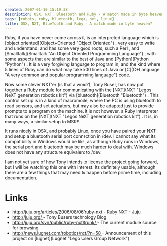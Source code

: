 ```yaml
---
created: 2007-01-10 15:19:38
description: OSX, NXT, BlueTooth and Ruby - A match made in byte heaven?
tags: [robots, ruby, bluetooth, lego, nxt, linux]
title: OSX, NXT, BlueTooth and Ruby - A match made in byte heaven?
---
```

 <p>
  Ruby, if you have never come across it, is an interpreted language which is
  [object oriented](Object+Oriented "Object Oriented")
  , very easy to write and understand, and has some very good roots, such a Perl
  , and
  [Smalltalk](Smalltalk "An Object Oriented Programming Language")
  , with some aspects that are similar to the best of Java
  and
  [Python](Python "Python")
  . It is a very forgiving language to program in, and the kind where 5 lines of Ruby
  can do what may take 500 lines of Java
  or
  [C](C+Language "A very common and popular programming language")
  code.
 </p>
 <p>
  Now some clever NXT'er (is that a word?), Tony Buser, has now put together a Ruby module for communicating with the
  [NXT](NXT "Legos NeXT generation robotics kit")
  via
  [bluetooth](Bluetooth "Bluetooth")
  . This control set up is in a kind of macromode, where the PC is using bluetooth to read sensors, and set actuators, but may also be adapted just to provide prompts to a program on the machine. It is not however, a Ruby interpreter that runs on the
  [NXT](NXT "Legos NeXT generation robotics kit")
  . It is, in many ways, a similar setup to MSRS.
 </p>
 <p>
  It runs nicely in OSX, and probably Linux, once you have paired your NXT and setup a bluetooth serial port connection in /dev. I cannot say what its compatibility in Windows would be like, as although Ruby runs in Windows, the serial port and bluetooth may be much harder to deal with. Windows does not have any structure equivalent to /dev.
 </p>
 <p>
  I am not yet sure of how Tony intends to license the project going forward, but I will be watching this one with interest. Its definitely usable, although there are a few things that may need to happen before prime time, including documentation.
 </p>
 <h1 id="Links">
  Links
 </h1>
 <ul>
  <li>
   <a href="http://juju.org/articles/2006/08/06/ruby-nxt" >
    http://juju.org/articles/2006/08/06/ruby-nxt
   </a>
   - Ruby NXT - Juju
  </li>
  <li>
   <a href="http://juju.org/" >
    http://juju.org/
   </a>
   - Tony Busers technology Blog
  </li>
  <li>
   <a href="http://juju.org/svn/public/ruby-nxt/trunk/" >
    http://juju.org/svn/public/ruby-nxt/trunk/
   </a>
   - The current module source for browsing
  </li>
  <li>
   <a href="http://news.lugnet.com/robotics/nxt/?n=58" >
    http://news.lugnet.com/robotics/nxt/?n=58
   </a>
   - Announcement of this project on
   [lugnet](Lugnet "Lego Users Group Network")
  </li>
 </ul>
